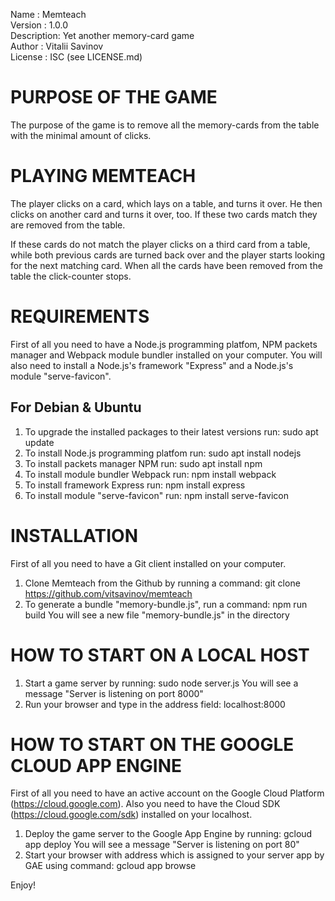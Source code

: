 Name       : Memteach  
Version    : 1.0.0  
Description: Yet another memory-card game  
Author     : Vitalii Savinov  
License    : ISC (see LICENSE.md)  


PURPOSE OF THE GAME
==================
The purpose of the game is to remove all the memory-cards from the table with the minimal amount of clicks.

PLAYING MEMTEACH
================
The player clicks on a card, which lays on a table, and turns it over. He then clicks on another card and turns it over, too. 
If these two cards match they are removed from the table.

If these cards do not match the player clicks on a third card from a table, while both previous cards are turned back over and the player starts looking for the next matching card.
When all the cards have been removed from the table the click-counter stops.



REQUIREMENTS
============
First of all you need to have a Node.js programming platfom, NPM packets manager and Webpack module bundler installed on your computer.
You will also need to install a Node.js's framework "Express" and a Node.js's module "serve-favicon".

For Debian & Ubuntu
-------------------
1. To upgrade the installed packages to their latest versions run: sudo apt update
2. To install Node.js programming platfom run: sudo apt install nodejs
3. To install packets manager NPM run: sudo apt install npm
4. To install module bundler Webpack run: npm install webpack
5. To install framework Express run: npm install express
6. To install module "serve-favicon" run: npm install serve-favicon


INSTALLATION
============
First of all you need to have a Git client installed on your computer.

1. Clone Memteach from the Github by running a command: git clone https://github.com/vitsavinov/memteach
2. To generate a bundle "memory-bundle.js", run a command: npm run build
   You will see a new file "memory-bundle.js" in the directory
 

HOW TO START ON A LOCAL HOST
============================
1. Start a game server by running: sudo node server.js
   You will see a message "Server is listening on port 8000"
2. Run your browser and type in the address field: localhost:8000


HOW TO START ON THE GOOGLE CLOUD APP ENGINE
===========================================
First of all you need to have an active account on the Google Cloud Platform (https://cloud.google.com).
Also you need to have the Cloud SDK (https://cloud.google.com/sdk) installed on your localhost.

1. Deploy the game server to the Google App Engine by running: gcloud app deploy
   You will see a message "Server is listening on port 80"
2. Start your browser with address which is assigned to your server app by GAE using command: gcloud app browse


Enjoy!